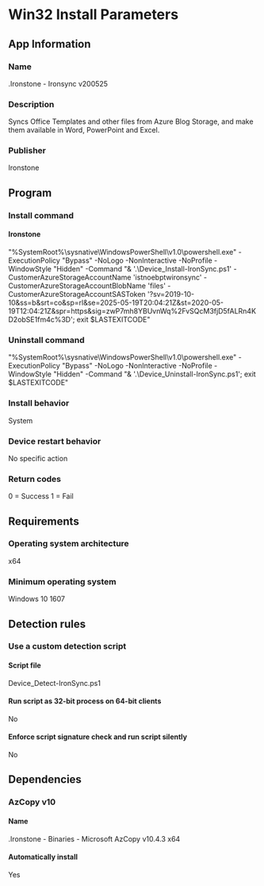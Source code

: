 # Win32 Install Parameters



## App Information
### Name
.Ironstone - Ironsync v200525

### Description
Syncs Office Templates and other files from Azure Blog Storage, and make them available in Word, PowerPoint and Excel.

### Publisher
Ironstone



## Program
### Install command
#### Ironstone
"%SystemRoot%\sysnative\WindowsPowerShell\v1.0\powershell.exe" -ExecutionPolicy "Bypass" -NoLogo -NonInteractive -NoProfile -WindowStyle "Hidden" -Command "& '.\Device_Install-IronSync.ps1' -CustomerAzureStorageAccountName 'istnoebptwironsync' -CustomerAzureStorageAccountBlobName 'files' -CustomerAzureStorageAccountSASToken '?sv=2019-10-10&ss=b&srt=co&sp=rl&se=2025-05-19T20:04:21Z&st=2020-05-19T12:04:21Z&spr=https&sig=zwP7mh8YBUvnWq%2FvSQcM3fjD5fALRn4KD2obSE1fm4c%3D'; exit $LASTEXITCODE"

### Uninstall command
"%SystemRoot%\sysnative\WindowsPowerShell\v1.0\powershell.exe" -ExecutionPolicy "Bypass" -NoLogo -NonInteractive -NoProfile -WindowStyle "Hidden" -Command "& '.\Device_Uninstall-IronSync.ps1'; exit $LASTEXITCODE"

### Install behavior
System

### Device restart behavior
No specific action

### Return codes
0 = Success
1 = Fail



## Requirements
### Operating system architecture
x64

### Minimum operating system
Windows 10 1607



## Detection rules
### Use a custom detection script
#### Script file
Device_Detect-IronSync.ps1
#### Run script as 32-bit process on 64-bit clients
No
#### Enforce script signature check and run script silently
No



## Dependencies
### AzCopy v10
#### Name
.Ironstone - Binaries - Microsoft AzCopy v10.4.3 x64
#### Automatically install
Yes